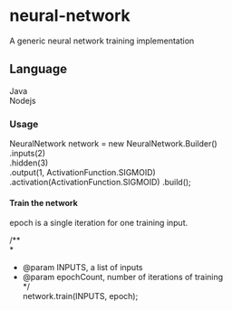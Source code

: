 # neural-network
A generic neural network training implementation

## Language
Java  
Nodejs

### Usage

NeuralNetwork network = new NeuralNetwork.Builder()  
				.inputs(2)  
				.hidden(3)  
				.output(1, ActivationFunction.SIGMOID)
				.activation(ActivationFunction.SIGMOID)
				.build();  

#### Train the network

epoch is a single iteration for one training input.  

/**  
 *  
 * @param INPUTS, a list of inputs  
 * @param epochCount, number of iterations of training  
 */  
network.train(INPUTS, epoch);  


